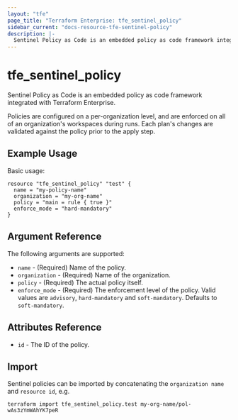 ```yaml
---
layout: "tfe"
page_title: "Terraform Enterprise: tfe_sentinel_policy"
sidebar_current: "docs-resource-tfe-sentinel-policy"
description: |-
  Sentinel Policy as Code is an embedded policy as code framework integrated with Terraform Enterprise.
---
```


# tfe_sentinel_policy

Sentinel Policy as Code is an embedded policy as code framework integrated
with Terraform Enterprise.

Policies are configured on a per-organization level, and are enforced on
all of an organization's workspaces during runs. Each plan's changes are
validated against the policy prior to the apply step.

## Example Usage

Basic usage:

```hcl
resource "tfe_sentinel_policy" "test" {
  name = "my-policy-name"
  organization = "my-org-name"
  policy = "main = rule { true }"
  enforce_mode = "hard-mandatory"
}
```

## Argument Reference

The following arguments are supported:

* `name` - (Required) Name of the policy.
* `organization` - (Required) Name of the organization.
* `policy` - (Required) The actual policy itself.
* `enforce_mode` - (Required) The enforcement level of the policy. Valid
  values are `advisory`, `hard-mandatory` and `soft-mandatory`. Defaults
  to `soft-mandatory`.

## Attributes Reference

* `id` - The ID of the policy.

## Import

Sentinel policies can be imported by concatenating the `organization name` and
`resource id`, e.g.

```shell
terraform import tfe_sentinel_policy.test my-org-name/pol-wAs3zYmWAhYK7peR
```
